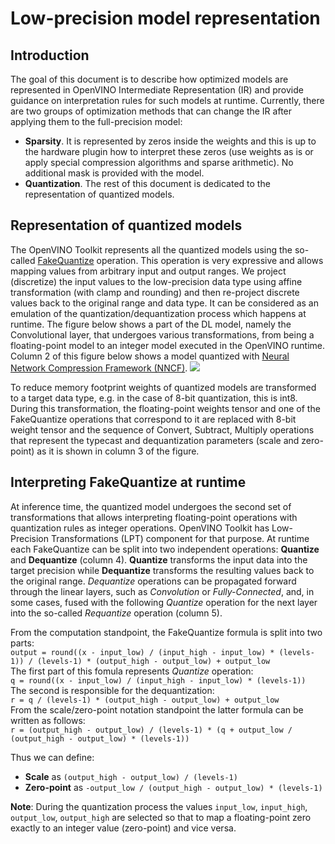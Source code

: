 # Low-precision model representation

## Introduction
The goal of this document is to describe how optimized models are represented in OpenVINO Intermediate Representation (IR) and provide guidance on interpretation rules for such models at runtime.
Currently, there are two groups of optimization methods that can change the IR after applying them to the full-precision model:
- **Sparsity**. It is represented by zeros inside the weights and this is up to the hardware plugin how to interpret these zeros (use weights as is or apply special compression algorithms and sparse arithmetic). No additional mask is provided with the model.
- **Quantization**. The rest of this document is dedicated to the representation of quantized models.

## Representation of quantized models

The OpenVINO Toolkit represents all the quantized models using the so-called [FakeQuantize](https://docs.openvino.ai/latest/openvino_docs_MO_DG_prepare_model_convert_model_Legacy_IR_Layers_Catalog_Spec.html#fakequantize-layer) operation. This operation is very expressive and allows mapping values from arbitrary input and output ranges. We project (discretize) the input values to the low-precision data type using affine transformation (with clamp and rounding) and then re-project discrete values back to the original range and data type. It can be considered as an emulation of the quantization/dequantization process which happens at runtime. The figure below shows a part of the DL model, namely the Convolutional layer, that undergoes various transformations, from being a floating-point model to an integer model executed in the OpenVINO runtime. Column 2 of this figure below shows a model quantized with [Neural Network Compression Framework (NNCF)](https://github.com/openvinotoolkit/nncf).
![](images/model_flow.png) 

To reduce memory footprint weights of quantized models are transformed to a target data type, e.g. in the case of 8-bit quantization, this is int8. During this transformation, the floating-point weights tensor and one of the FakeQuantize operations that correspond to it are replaced with 8-bit weight tensor and the sequence of Convert, Subtract, Multiply operations that represent the typecast and dequantization parameters (scale and zero-point) as it is shown in column 3 of the figure.

## Interpreting FakeQuantize at runtime
At inference time, the quantized model undergoes the second set of transformations that allows interpreting floating-point operations with quantization rules as integer operations. OpenVINO Toolkit has Low-Precision Transformations (LPT) component for that purpose.
At runtime each FakeQuantize can be split into two independent operations: **Quantize** and **Dequantize** (column 4). **Quantize** transforms the input data into the target precision while **Dequantize** transforms the resulting values back to the original range. *Dequantize* operations can be propagated forward through the linear layers, such as *Convolution* or *Fully-Connected*, and, in some cases, fused with the following *Quantize* operation for the next layer into the so-called *Requantize* operation (column 5).

From the computation standpoint, the FakeQuantize formula is split into two parts:  
`output = round((x - input_low) / (input_high - input_low) * (levels-1)) / (levels-1) * (output_high - output_low) + output_low`  
The first part of this fomula represents *Quantize* operation:  
`q = round((x - input_low) / (input_high - input_low) * (levels-1))`  
The second is responsible for the dequantization:  
`r = q / (levels-1) * (output_high - output_low) + output_low`  
From the scale/zero-point notation standpoint the latter formula can be written as follows:  
`r = (output_high - output_low) / (levels-1) * (q + output_low / (output_high - output_low) * (levels-1))`  

Thus we can define:
- **Scale** as `(output_high - output_low) / (levels-1)`
- **Zero-point** as `-output_low / (output_high - output_low) * (levels-1)`

**Note**: During the quantization process the values `input_low`, `input_high`, `output_low`, `output_high` are selected so that to map a floating-point zero exactly to an integer value (zero-point) and vice versa.